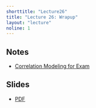 ```yaml
---
shorttitle: "Lecture26"
title: "Lecture 26: Wrapup"
layout: "lecture"
noline: 1
---
```


## Notes

- [Correlation Modeling for Exam](../wiki/corr.html)

## Slides

- [PDF](../slides/wrapup.pdf)

